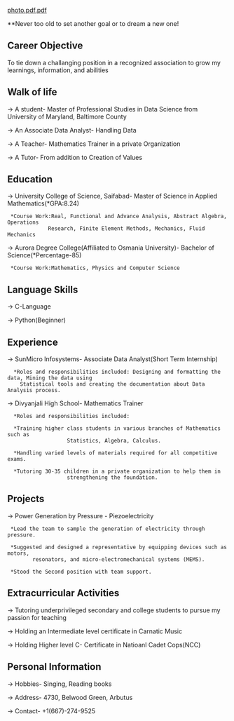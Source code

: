 

[photo.pdf.pdf](https://github.com/px70339sai/Data690_Sai/files/7110941/photo.pdf.pdf)






**Never too old to set another goal or to dream a new one!

## Career Objective

To tie down a challanging position in a recognized association to grow my learnings, information, and abilities


## Walk of life                                                                                                                       

-> A student- Master of Professional Studies in Data Science from University of Maryland, Baltimore County

-> An Associate Data Analyst- Handling Data

-> A Teacher- Mathematics Trainer in a private Organization

-> A Tutor- From addition to Creation of Values


## Education

-> University College of Science, Saifabad- Master of Science in Applied Mathematics(*GPA:8.24)

     *Course Work:Real, Functional and Advance Analysis, Abstract Algebra, Operations
                 Research, Finite Element Methods, Mechanics, Fluid Mechanics

-> Aurora Degree College(Affiliated to Osmania University)- Bachelor of Science(*Percentage-85)

     *Course Work:Mathematics, Physics and Computer Science
     
## Language Skills

-> C-Language

-> Python(Beginner)
     
 ## Experience
 
 -> SunMicro Infosystems- Associate Data Analyst(Short Term Internship)
 
      *Roles and responsibilities included: Designing and formatting the data, Mining the data using
        Statistical tools and creating the documentation about Data Analysis process.
       
  -> Divyanjali High School- Mathematics Trainer
  
      *Roles and responsibilities included: 
      
      *Training higher class students in various branches of Mathematics such as
                       Statistics, Algebra, Calculus.
                       
      *Handling varied levels of materials required for all competitive exams.
      
      *Tutoring 30-35 children in a private organization to help them in
                       strengthening the foundation.
     
## Projects

-> Power Generation by Pressure - Piezoelectricity

     *Lead the team to sample the generation of electricity through pressure.
     
     *Suggested and designed a representative by equipping devices such as motors,
            resonators, and micro-electromechanical systems (MEMS).
            
     *Stood the Second position with team support.


## Extracurricular Activities

-> Tutoring underprivileged secondary and college students to pursue my passion for teaching

-> Holding an Intermediate level certificate in Carnatic Music

-> Holding Higher level C- Certificate in Natioanl Cadet Cops(NCC)
   

## Personal Information

-> Hobbies- Singing, Reading books

-> Address- 4730, Belwood Green, Arbutus

-> Contact- +1(667)-274-9525
